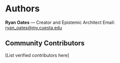 # Authors

**Ryan Oates** — Creator and Epistemic Architect
Email: ryan_oates@my.cuesta.edu

## Community Contributors
[List verified contributors here]